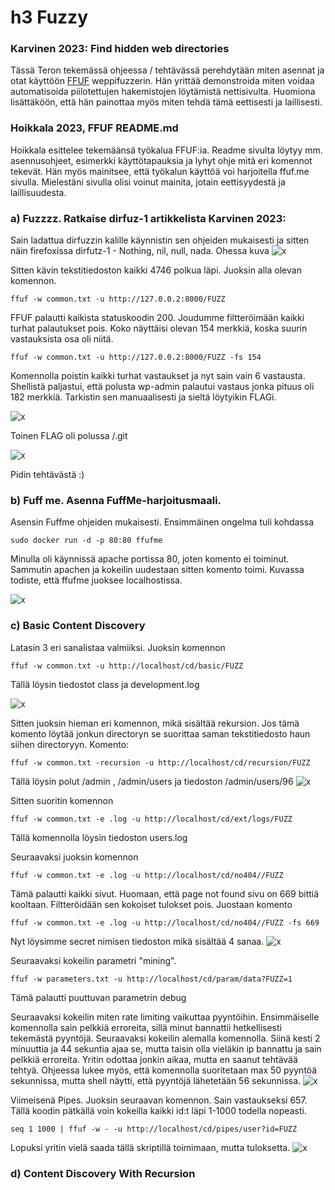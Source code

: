 # h3 Fuzzy
 

### Karvinen 2023: Find hidden web directories

Tässä Teron tekemässä ohjeessa / tehtävässä perehdytään miten asennat ja otat käyttöön [FFUF](https://github.com/ffuf/ffuf) weppifuzzerin. Hän yrittää demonstroida miten voidaa automatisoida piilotettujen hakemistojen löytämistä nettisivulta. Huomiona lisättäköön, että hän painottaa myös miten tehdä tämä eettisesti ja laillisesti. 


### Hoikkala 2023, FFUF README.md

Hoikkala esittelee tekemäänsä työkalua FFUF:ia. Readme sivulta löytyy mm. asennusohjeet, esimerkki käyttötapauksia ja lyhyt ohje mitä eri komennot tekevät. Hän myös mainitsee, että työkalun käyttöä voi harjoitella ffuf.me sivulla. 
Mielestäni sivulla olisi voinut mainita, jotain eettisyydestä ja laillisuudesta.


### a)  Fuzzzz. Ratkaise dirfuz-1 artikkelista Karvinen 2023:
Sain ladattua dirfuzzin kalille käynnistin sen ohjeiden mukaisesti ja sitten näin firefoxissa dirfutz-1 - Nothing, nil, null, nada. Ohessa kuva ![x](/images/image10.png)

Sitten kävin tekstitiedoston kaikki 4746 polkua läpi. Juoksin alla olevan komennon.
````
ffuf -w common.txt -u http://127.0.0.2:8000/FUZZ
````
FFUF palautti kaikista statuskoodin 200. Joudumme filtteröimään kaikki turhat palautukset pois. Koko näyttäisi olevan 154 merkkiä, koska suurin vastauksista osa oli niitä. 
````
ffuf -w common.txt -u http://127.0.0.2:8000/FUZZ -fs 154
````
Komennolla poistin kaikki turhat vastaukset ja nyt sain vain 6 vastausta. Shellistä paljastui, että polusta wp-admin palautui vastaus jonka pituus oli 182 merkkiä. Tarkistin sen manuaalisesti ja sieltä löytyikin FLAGi.

![x](/images/image11.png)

Toinen FLAG oli polussa /.git


![x](/images/image12.png)

Pidin tehtävästä :)

### b)  Fuff me. Asenna FuffMe-harjoitusmaali. 
Asensin Fuffme ohjeiden mukaisesti. Ensimmäinen ongelma tuli kohdassa 
````
sudo docker run -d -p 80:80 ffufme
````
Minulla oli käynnissä apache portissa 80, joten komento ei toiminut. Sammutin apachen ja kokeilin uudestaan sitten komento toimi. Kuvassa todiste, että ffufme juoksee localhostissa. 

![x](/images/image13.png)

### c) Basic Content Discovery

Latasin 3 eri sanalistaa valmiiksi. Juoksin komennon 

````
ffuf -w common.txt -u http://localhost/cd/basic/FUZZ
````
Tällä löysin tiedostot class ja development.log

![x](/images/image14.png)


Sitten juoksin hieman eri komennon, mikä sisältää rekursion. Jos tämä komento löytää jonkun directoryn se suorittaa saman tekstitiedosto haun siihen directoryyn. Komento: 

````
ffuf -w common.txt -recursion -u http://localhost/cd/recursion/FUZZ
````
Tällä löysin polut /admin , /admin/users ja tiedoston /admin/users/96
![x](/images/image15.png)

Sitten suoritin komennon 

````
ffuf -w common.txt -e .log -u http://localhost/cd/ext/logs/FUZZ
````
Tällä komennolla löysin tiedoston users.log

Seuraavaksi juoksin komennon 
````
ffuf -w common.txt -e .log -u http://localhost/cd/no404//FUZZ
````
Tämä palautti kaikki sivut. Huomaan, että page not found sivu on 669 bittiä kooltaan. Filtteröidään sen kokoiset tulokset pois. Juostaan komento
````
ffuf -w common.txt -e .log -u http://localhost/cd/no404//FUZZ -fs 669
````
Nyt löysimme secret nimisen tiedoston mikä sisältää 4 sanaa.
![x](/images/image16.png)

Seuraavaksi kokeilin parametri "mining". 
````
ffuf -w parameters.txt -u http://localhost/cd/param/data?FUZZ=1
````
Tämä palautti puuttuvan parametrin debug

Seuraavaksi kokeilin miten rate limiting vaikuttaa pyyntöihin. Ensimmäiselle komennolla sain pelkkiä erroreita, sillä minut bannattii hetkellisesti tekemästä pyyntöjä. Seuraavaksi kokeilin alemalla komennolla. Siinä kesti 2 minuuttia ja 44 sekuntia ajaa se, mutta taisin olla vieläkin ip bannattu ja sain pelkkiä erroreita. Yritin odottaa jonkin aikaa, mutta en saanut tehtävää tehtyä. Ohjeessa lukee myös, että komennolla suoritetaan max 50 pyyntöä sekunnissa, mutta shell näytti, että pyyntöjä lähetetään 56 sekunnissa. 
![x](/images/image17.png)

Viimeisenä Pipes. Juoksin seuraavan komennon. Sain vastaukseksi 657. Tällä koodin pätkällä voin kokeilla kaikki id:t läpi 1-1000 todella nopeasti. 
````
seq 1 1000 | ffuf -w - -u http://localhost/cd/pipes/user?id=FUZZ
````

Lopuksi yritin vielä saada tällä skriptillä toimimaan, mutta tuloksetta.
![x](/images/image18.png)

### d) Content Discovery With Recursion


